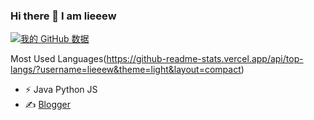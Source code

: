 ### Hi there 👋 I am lieeew
[![我的 GitHub 数据](https://github-readme-stats.vercel.app/api?username=lieeew)]()

 Most Used Languages(https://github-readme-stats.vercel.app/api/top-langs/?username=lieeew&theme=light&layout=compact)

- ⚡ Java Python JS 
- ✍️ [Blogger](https://juejin.cn/user/2441356474071421)
